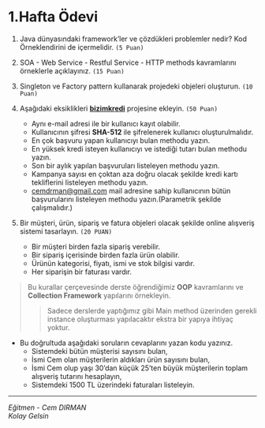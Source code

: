 # 1.Hafta Ödevi 
1. Java dünyasındaki framework’ler ve çözdükleri problemler nedir? Kod Örneklendirini de içermelidir. `(5 Puan)`

2. SOA - Web Service - Restful Service - HTTP methods kavramlarını örneklerle açıklayınız. `(15 Puan)`

3. Singleton ve Factory pattern kullanarak projedeki objeleri oluşturun. `(10 Puan)`

4. Aşağıdaki eksiklikleri [**bizimkredi**](https://github.com/Definex-Java-Spring-Bootcampp/kredinbizden-service) projesine ekleyin. `(50 Puan)` 
    * Aynı e-mail adresi ile bir kullanıcı kayıt olabilir.  
    * Kullanıcının şifresi **SHA-512** ile şifrelenerek kullanıcı oluşturulmalıdır.  
    * En çok başvuru yapan kullanıcıyı bulan methodu yazın.  
    * En yüksek kredi isteyen kullanıcıyı ve istediği tutarı bulan methodu yazın.  
    * Son bir aylık yapılan başvuruları listeleyen methodu yazın.  
    * Kampanya sayısı en çoktan aza doğru olacak şekilde kredi kartı tekliflerini listeleyen methodu yazın.  
    * cemdrman@gmail.com mail adresine sahip kullanıcının bütün başvurularını listeleyen methodu yazın.(Parametrik şekilde çalışmalıdır.)  

5. Bir müşteri, ürün, sipariş ve fatura objeleri olacak şekilde online alışveriş sistemi tasarlayın. `(20 PUAN)`
    * Bir müşteri birden fazla sipariş verebilir.
    * Bir sipariş içerisinde birden fazla ürün olabilir.
    * Ürünün kategorisi, fiyatı, ismi ve stok bilgisi vardır.
    * Her siparişin bir faturası vardır.

> Bu kurallar çerçevesinde derste öğrendiğimiz **OOP** kavramlarını ve **Collection Framework** yapılarını örnekleyin.   
> > Sadece derslerde yaptığımız gibi Main method üzerinden gerekli instance oluşturması yapılacaktır ekstra bir yapıya ihtiyaç yoktur. 

* Bu doğrultuda aşağıdaki soruların cevaplarını yazan kodu yazınız.
    - Sistemdeki bütün müşterisi sayısını bulan,  
    - İsmi Cem olan müşterilerin aldıkları ürün sayısını bulan, 
    - İsmi Cem olup yaşı 30’dan küçük 25’ten büyük müşterilerin toplam alışveriş tutarını hesaplayın,
    - Sistemdeki 1500 TL üzerindeki faturaları listeleyin.
---
*Eğitmen - Cem DIRMAN*  
*Kolay Gelsin*  
